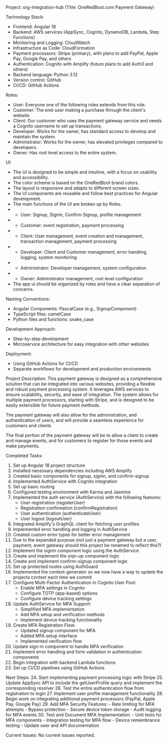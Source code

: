 Project: org-integration-hub (Title: OneRedBoot.com Payment Gateway)

Technology Stack:
- Frontend: Angular 18
- Backend: AWS services (AppSync, Cognito, DynamoDB, Lambda, Step Functions)
- Monitoring and Logging: CloudWatch
- Infrastructure as Code: CloudFormation
- Payment processors: Stripe (primary), with plans to add PayPal, Apple Pay, Google Pay, and others
- Authentication: Cognito with Amplify (future plans to add Auth0 and others)
- Backend language: Python 3.12
- Version control: GitHub
- CI/CD: GitHub Actions

Roles:
- User: Everyone one of the following roles extends from this role.
- Customer: The end-user making a purchase through the client's website.
- Client: Our customer who uses the payment gateway service and needs a Cognito username to set up transactions.
- Developer: Works for the owner, has standard access to develop and maintain the system.
- Administrator: Works for the owner, has elevated privileges compared to developers.
- Owner: Has root level access to the entire system.

UI:
- The UI is designed to be simple and intuitive, with a focus on usability and accessibility.
- The color scheme is based on the OneRedBoot brand colors.
- The layout is responsive and adapts to different screen sizes.
- The UI components are reusable and follow best practices for Angular development.
- The main functions of the UI are broken up by Roles.
- - User: Signup, Signin, Confirm Signup, profile management
- - Customer: event registration, payment processing
- - Client: User management, event creation and management, transaction management, payment processing
- - Developer: Client and Customer management, error handling, logging, system monitoring
- - Administrator: Developer management, system configuration
- - Owner: Administrator management, root level configuration
- The app ui should be organized by roles and have a clear separation of concerns.

Naming Conventions:
- Angular Components: PascalCase (e.g., SignupComponent)
- TypeScript files: camelCase
- Python files and functions: snake_case

Development Approach:
- Step-by-step development
- Microservice architecture for easy integration with other websites

Deployment:
- Using GitHub Actions for CI/CD
- Separate workflows for development and production environments

Project Description:
This payment gateway is designed as a comprehensive solution that can be integrated into various websites, providing a flexible and robust payment
 processing system. It leverages AWS services to ensure scalability, security, and ease of integration. The system allows for multiple
 payment processors, starting with Stripe, and is designed to be easily extensible for future payment methods.

The payment gateway will also allow for the administration, and authentication of users, and will provide a seamless experience for customers and clients

The final portion of the payment gateway will be to allow a client to create and manage events, and for customers to register for those events and make payments.

Completed Tasks:
1. Set up Angular 18 project structure
2. Installed necessary dependencies including AWS Amplify
3. Created basic components for signup, signin, and confirm-signup
4. Implemented AuthService with Cognito integration
5. Set up basic routing
6. Configured testing environment with Karma and Jasmine
7. Implemented the auth service (AuthService) with the following features:
    - User registration (registerUser)
    - Registration confirmation (confirmRegistration)
    - User authentication (authenticateUser)
    - User logout (logoutUser)
8. Integrated Amplify's GraphQL client for fetching user profiles
9. Implemented error handling and logging in AuthService
10. Created custom error types for better error management
11. Due to the expanded purpose (not just a payment gateway but a user, payment, event gateway should this project be renamed to reflect this?)
12. Implement the signin component logic using the AuthService
13. Create and implement the siqn-up component logic
14. Create and implement confirm-signup component logic
15. Set up protected routes using AuthGuard
16. Implemented the context-generator so we now have a way to update the projects context each time we commit
17. Configure Multi-Factor Authentication in Cognito User Pool:
    - Enable MFA settings in Cognito
    - Configure TOTP (app-based) options
    - Configure device tracking settings
18. Update AuthService for MFA Support:
    - Simplified MFA implementation
    - Add MFA setup and verification methods
    - Implement device tracking functionality
19. Create MFA Registration Flow:
    - Updated signup component for MFA
    - Added MFA setup interface
    - Implemented verification flow
20. Update sign-in component to handle MFA verification
21. Implement error handling and form validation in authentication components
22. Begin integration with backend Lambda functions
23. Set up CI/CD pipelines using GitHub Actions

Next Steps:
24. Start implementing payment processing logic with Stripe
25. Update AppSync API to include the getUserProfile query and implement the corresponding resolver
26. Test the entire authentication flow from registration to login
27. Implement user profile management functionality
28. Begin work on integrating additional payment processors (PayPal, Apple Pay, Google Pay)
29. Add MFA Security Features:
    - Rate limiting for MFA attempts
    - Bypass protection
    - Secure device token storage
    - Audit logging for MFA events
30. Test and Document MFA Implementation:
    - Unit tests for MFA components
    - Integration testing for MFA flow
    - Device remembrance testing
    - Update user and API documentation

Current Issues:
No current issues reported.

